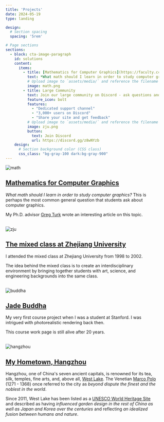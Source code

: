 ```yaml
---
title: 'Projects'
date: 2024-05-19
type: landing

design:
  # Section spacing
  spacing: '5rem'

# Page sections
sections:
  - block: cta-image-paragraph
    id: solutions
    content:
      items:
        - title: [Mathematics for Computer Graphics](https://faculty.cc.gatech.edu/~turk/math_gr.html)
          text: *What math should I learn in order to study computer graphics?* This is perhaps the most common general question that students ask about computer graphics. 
          # Upload image to `assets/media/` and reference the filename here
          image: math.png          
        - title: Large Community
          text: Join our large community on Discord - ask questions and get live responses
          feature_icon: bolt
          features:
            - "Dedicated support channel"
            - "3,000+ users on Discord"
            - "Share your site and get feedback"
          # Upload image to `assets/media/` and reference the filename here
          image: zju.png
          button:
            text: Join Discord
            url: https://discord.gg/z8wNYzb
    design:
      # Section background color (CSS class)
      css_class: "bg-gray-100 dark:bg-gray-900"
---
```



![math](math.png)
## [Mathematics for Computer Graphics](https://faculty.cc.gatech.edu/~turk/math_gr.html)

*What math should I learn in order to study computer graphics?* This is perhaps the most common general question that students ask about computer graphics. 

My Ph.D. advisor [Greg Turk](https://faculty.cc.gatech.edu/~turk/) wrote an interesting article on this topic.
<br><br>

![zju](zju.png)
## [The mixed class at Zhejiang University](http://www.cis.umassd.edu/~hxu/alink/jclass/mixedclass.html)
I attended the mixed class at Zhejiang University from 1998 to 2002.

The idea behind the mixed class is to create an interdisciplinary environment by bringing together students with art, science, and engineering backgrounds into the same class.
<br><br>

![buddha](buddha.png)
## [Jade Buddha](https://graphics.stanford.edu/courses/cs348b-competition/cs348b-03/)
My very first course project when I was a student at Stanford. I was intrigued with photorealistic rendering back then. 

This course work page is still alive after 20 years.
<br><br>

![hangzhou](hangzhou.png)
## [My Hometown, Hangzhou](https://en.wikipedia.org/wiki/Hangzhou)
Hangzhou, one of China's seven ancient capitals, is renowned for its tea, silk, temples, fine arts, and, above all, [West Lake](https://en.wikipedia.org/wiki/West_Lake). 
The Venetian [Marco Polo](http://en.wikipedia.org/wiki/Marco_Polo) (1271 - 1368) once referred to the city as *beyond dispute the finest and the noblest in the world*.

Since 2011, West Lake has been listed as a [UNESCO World Heritage Site](https://en.wikipedia.org/wiki/World_Heritage_Site) and described as having *influenced garden design in the rest of China as well as Japan and Korea over the centuries* and reflecting *an idealized fusion between humans and nature*.
